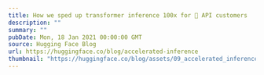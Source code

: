 ```yaml
---
title: How we sped up transformer inference 100x for 🤗 API customers
description: ""
summary: ""
pubDate: Mon, 18 Jan 2021 00:00:00 GMT
source: Hugging Face Blog
url: https://huggingface.co/blog/accelerated-inference
thumbnail: "https://huggingface.co/blog/assets/09_accelerated_inference/thumbnail.png"
---
```


